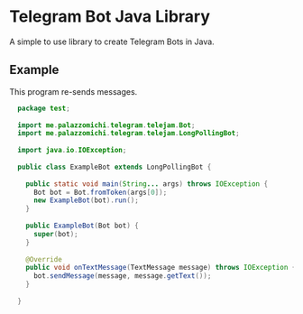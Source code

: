 # Telegram Bot Java Library
A simple to use library to create Telegram Bots in Java.

## Example
This program re-sends messages.
```java
  package test;
  
  import me.palazzomichi.telegram.telejam.Bot;
  import me.palazzomichi.telegram.telejam.LongPollingBot;
  
  import java.io.IOException;
  
  public class ExampleBot extends LongPollingBot {
    
    public static void main(String... args) throws IOException {
      Bot bot = Bot.fromToken(args[0]);
      new ExampleBot(bot).run();
    }
    
    public ExampleBot(Bot bot) {
      super(bot);
    }
    
    @Override
    public void onTextMessage(TextMessage message) throws IOException {
      bot.sendMessage(message, message.getText());
    }
    
  }
```
